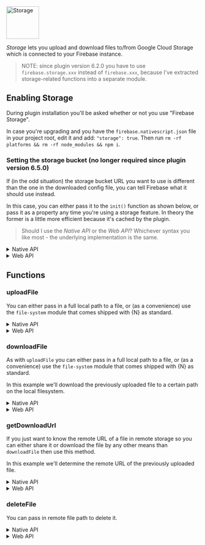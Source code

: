 <img src="https://raw.githubusercontent.com/EddyVerbruggen/nativescript-plugin-firebase/master/docs/images/features/storage.png" height="85px" alt="Storage"/>

_Storage_ lets you upload and download files to/from Google Cloud Storage which is connected to your Firebase instance.

> NOTE: since plugin version 6.2.0 you have to use `firebase.storage.xxx` instead of `firebase.xxx`, because I've extracted storage-related functions into a separate module.

## Enabling Storage
During plugin installation you'll be asked whether or not you use "Firebase Storage".

In case you're upgrading and you have the `firebase.nativescript.json` file in your project root, edit it and add: `"storage": true`.
Then run `rm -rf platforms && rm -rf node_modules && npm i`.

### Setting the storage bucket (no longer required since plugin version 6.5.0)
If (in the odd situation) the storage bucket URL you want to use is different than the one in the downloaded config file,
you can tell Firebase what it should use instead.

In this case, you can either pass it to the `init()` function as shown below,
or pass it as a property any time you're using a storage feature.
In theory the former is a little more efficient because it's cached by the plugin.

> Should I use the *Native API* or the *Web API*? Whichever syntax you like most - the underlying implementation is the same.
 
<details>
 <summary>Native API</summary>

```js
  firebase.init({
    storageBucket: 'gs://n-plugin-test.appspot.com'
    // any other options
  });
```
</details>

<details>
 <summary>Web API</summary>

```js
  firebaseWebApi.initializeApp({
    storageBucket: 'gs://n-plugin-test.appspot.com'
  });
```
</details>

## Functions

### uploadFile
You can either pass in a full local path to a file, or (as a convenience) use the `file-system` module that comes shipped with {N} as standard.

<details>
 <summary>Native API</summary>

```js
  // init the file-system module
  var fs = require("tns-core-modules/file-system");

  // grab a reference to the app folder
  var appPath = fs.knownFolders.currentApp().path;

  // determine the path to a file in the app/res folder
  var logoPath = appPath + "/res/telerik-logo.png";

  // now upload the file with either of the options below:
  firebase.storage.uploadFile({
    // optional, can be omitted since 6.5.0, and also be passed during init() as 'storageBucket' param so we can cache it (find it in the Firebase console)
    bucket: 'gs://n-plugin-test.appspot.com',
    // the full path of the file in your Firebase storage (folders will be created)
    remoteFullPath: 'uploads/images/telerik-logo-uploaded.png',
    // option 1: a file-system module File object
    localFile: fs.File.fromPath(logoPath),
    // option 2: a full file path (ignored if 'localFile' is set)
    localFullPath: logoPath,
    // get notified of file upload progress
    onProgress: function(status) {
      console.log("Uploaded fraction: " + status.fractionCompleted);
      console.log("Percentage complete: " + status.percentageCompleted);
    }
  }).then(
      function (uploadedFile) {
        console.log("File uploaded: " + JSON.stringify(uploadedFile));
      },
      function (error) {
        console.log("File upload error: " + error);
      }
  );
```
</details>

<details>
 <summary>Web API</summary>

#### TypeScript

```typescript
  import * as fs from "tns-core-modules/file-system";

  // let's first create a File object using the tns file module
  const appPath = fs.knownFolders.currentApp().path;
  const logoPath = appPath + "/images/telerik-logo.png";

  const storageRef = firebaseWebApi.storage().ref();
  const childRef = storageRef.child("uploads/images/telerik-logo-uploaded.png");

  childRef.put(fs.File.fromPath(logoPath)).then(
      uploadedFile => console.log("Uploaded! " + JSON.stringify(uploadedFile)),
      error => console.log("firebase.doWebUploadFile error: " + error)
  );
```
</details>

### downloadFile
As with `uploadFile` you can either pass in a full local path to a file, or (as a convenience) use the `file-system` module that comes shipped with {N} as standard.

In this example we'll download the previously uploaded file to a certain path on the local filesystem.

<details>
 <summary>Native API</summary>

```js
  // init the file-system module
  var fs = require("tns-core-modules/file-system");

  // let's first determine where we'll create the file using the 'file-system' module
  var documents = fs.knownFolders.documents();
  var logoPath = documents.path + "/telerik-logo-downloaded.png";

  // this will create or overwrite a local file in the app's documents folder
  var localLogoFile = documents.getFile("telerik-logo-downloaded.png");

  // now download the file with either of the options below:
  firebase.storage.downloadFile({
    // optional, can also be passed during init() as 'storageBucket' param so we can cache it
    bucket: 'gs://n-plugin-test.appspot.com',
    // the full path of an existing file in your Firebase storage
    remoteFullPath: 'uploads/images/telerik-logo-uploaded.png',
    // option 1: a file-system module File object
    localFile: fs.File.fromPath(logoPath),
    // option 2: a full file path (ignored if 'localFile' is set)
    localFullPath: logoPath
  }).then(
      function (uploadedFile) {
        console.log("File downloaded to the requested location");
      },
      function (error) {
        console.log("File download error: " + error);
      }
  );
```
</details>

<details>
 <summary>Web API</summary>

#### TypeScript

```typescript
  import * as fs from "tns-core-modules/file-system";

  const storageRef = firebaseWebApi.storage().ref();
  const childRef = storageRef.child("uploads/images/telerik-logo-uploaded.png");

  // let's first determine where we'll create the file using the 'file-system' module
  const documents = fs.knownFolders.documents();
  const logoPath = documents.path + "/telerik-logo-downloaded.png";

  childRef.download(logoPath)
      .then(() => console.log("The file has been downloaded"))
      .catch(error => console.log("Download error: " + error));
```
</details>

### getDownloadUrl
If you just want to know the remote URL of a file in remote storage so you can either share it or download the file by any other means than `downloadFile` then use this method.

In this example we'll determine the remote URL of the previously uploaded file.

<details>
 <summary>Native API</summary>

```js
  firebase.storage.getDownloadUrl({
    // optional, can also be passed during init() as 'storageBucket' param so we can cache it
    bucket: 'gs://n-plugin-test.appspot.com',
    // the full path of an existing file in your Firebase storage
    remoteFullPath: 'uploads/images/telerik-logo-uploaded.png'
  }).then(
      function (url) {
        console.log("Remote URL: " + url);
      },
      function (error) {
        console.log("Error: " + error);
      }
  );
```
</details>

<details>
 <summary>Web API</summary>

#### TypeScript

```typescript
  const storageRef = firebaseWebApi.storage().ref();
  const childRef = storageRef.child("uploads/images/telerik-logo-uploaded.png");

  childRef.getDownloadURL()
      .then(theUrl => console.log("Download url: " + theUrl))
      .catch(error => console.log("Download error: " + error));
```
</details>

### deleteFile
You can pass in remote file path to delete it.

<details>
 <summary>Native API</summary>

```js
  firebase.storage.deleteFile({
    // optional, can also be passed during init() as 'storageBucket' param so we can cache it
    bucket: 'gs://n-plugin-test.appspot.com',
    // the full path of an existing file in your Firebase storage
    remoteFullPath: 'uploads/images/telerik-logo-uploaded.png'
  }).then(
      function () {
        console.log("File deleted.");
      },
      function (error) {
        console.log("File deletion Error: " + error);
      }
  );
```
</details>

<details>
 <summary>Web API</summary>

#### TypeScript

```typescript
  firebaseWebApi.storage().ref()
      .child("uploads/images/telerik-logo-uploaded.png")
      .delete()
      .then(() => console.log("Deleted file"))
      .catch(error => console.log("Error deleting file: " + error));
```
</details>
